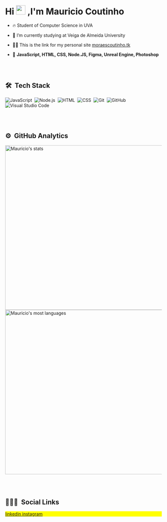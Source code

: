 <h1 align="left">Hi <img src="https://raw.githubusercontent.com/kaueMarques/kaueMarques/master/hi.gif" width="30px"> ,I'm Mauricio Coutinho</h1>

- 🔥 Student of Computer Science in UVA

- 🔭 I’m currently studying at Veiga de Almeida University

- 👨‍💻 This is the link for my personal site [moraescoutinho.tk](https://www.moraescoutinho.tk/)

- 💬 **JavaScript, HTML, CSS, Node.JS, Figma, Unreal Engine, Photoshop**

<br><br>

## 🛠 &nbsp;Tech Stack

![JavaScript](https://img.shields.io/badge/-JavaScript-05122A?style=flat&logo=javascript)&nbsp;
![Node.js](https://img.shields.io/badge/-Node.js-05122A?style=flat&logo=node.js)&nbsp;
![HTML](https://img.shields.io/badge/-HTML-05122A?style=flat&logo=HTML5)&nbsp;
![CSS](https://img.shields.io/badge/-CSS-05122A?style=flat&logo=CSS3&logoColor=1572B6)&nbsp;
![Git](https://img.shields.io/badge/-Git-05122A?style=flat&logo=git)&nbsp;
![GitHub](https://img.shields.io/badge/-GitHub-05122A?style=flat&logo=github)&nbsp;
![Visual Studio Code](https://img.shields.io/badge/-Visual%20Studio%20Code-05122A?style=flat&logo=visual-studio-code&logoColor=007ACC)&nbsp;

<br><br>

## ⚙️ &nbsp;GitHub Analytics

<p align="left">
<img width="530em" src="https://github-readme-stats.vercel.app/api?username=MauricioMCoutinho&show_icons=true&theme=vision-friendly-dark" alt="Mauricio's stats"/>
<img width="530em" src="https://github-readme-stats.vercel.app/api/top-langs/?username=MauricioMCoutinho&layout=compact&theme=vision-friendly-dark" alt="Mauricio's most languages"/>
</p>

<br><br>

## 👨🏽‍🦲 &nbsp;Social Links

<p align="left" style="background:yellow">
<a href="https://www.instagram.com/mauricio.moraes10/" target="_blank">
  linkedin
</a>
<a href="https://www.linkedin.com/in/mauricio-coutinho-84a758240/" target="_blank">
 instagram
</a>
</p>
